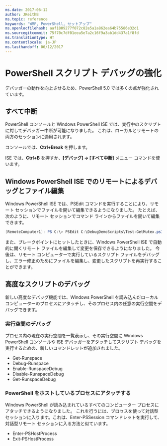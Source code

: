 ```yaml
---
ms.date: 2017-06-12
author: JKeithB
ms.topic: reference
keywords: "WMF, PowerShell, セットアップ"
ms.openlocfilehash: aaf1809277f072c82e5a1a862ea64b75586e32d1
ms.sourcegitcommit: 75f70c7df01eea5e7a2c16f9a3ab1dd437a1f8fd
ms.translationtype: HT
ms.contentlocale: ja-JP
ms.lasthandoff: 06/12/2017
---
```

<a id="improvements-in-powershell-script-debugging" class="xliff"></a>

# PowerShell スクリプト デバッグの強化

デバッガーの動作を向上させるため、PowerShell 5.0 では多くの点が強化されています。

<a id="break-all" class="xliff"></a>

## すべて中断

PowerShell コンソールと Windows PowerShell ISE では、実行中のスクリプトに対してデバッガー中断が可能になりました。 これは、ローカルとリモートの両方のセッションに適用されます。

コンソールでは、**Ctrl+Break** を押します。

ISE では、**Ctrl+B** を押すか、**[デバッグ] -> [すべて中断]** メニュー コマンドを使います。

<a id="remote-debugging-and-remote-file-editing-in-windows-powershell-ise" class="xliff"></a>

## Windows PowerShell ISE でのリモートによるデバッグとファイル編集

Windows PowerShell ISE では、PSEdit コマンドを実行することにより、リモート セッションでファイルを開いて編集できるようになりました。
たとえば、次のように、リモート セッションでコマンド ラインからファイルを開いて編集できます。

```powershell
[RemoteComputer1]: PS C:\> PSEdit C:\DebugDemoScripts\Test-GetMutex.ps1
```

また、ブレークポイントにヒットしたときに、Windows PowerShell ISE で自動的に開くリモート ファイルを編集して変更を保存できるようになりました。
今後は、リモート コンピューターで実行しているスクリプト ファイルをデバッグし、エラー修正のためにファイルを編集し、変更したスクリプトを再実行することができます。

<a id="advanced-script-debugging" class="xliff"></a>

## 高度なスクリプトのデバッグ

新しい高度なデバッグ機能では、Windows PowerShell を読み込んだローカル コンピューターのプロセスにアタッチし、そのプロセス内の任意の実行空間をデバッグできます。

<a id="runspace-debugging" class="xliff"></a>

### 実行空間のデバッグ

プロセス内の現在の実行空間を一覧表示し、その実行空間に Windows PowerShell コンソールや ISE デバッガーをアタッチしてスクリプト デバッグを実行するための、新しいコマンドレットが追加されました。

-   Get-Runspace
-   Debug-Runspace
-   Enable-RunspaceDebug
-   Disable-RunspaceDebug
-   Get-RunspaceDebug

<a id="attach-to-process-hosting-powershell" class="xliff"></a>

### PowerShell をホストしているプロセスにアタッチする

Windows PowerShell が読み込まれているすべてのコンピューター プロセスにアタッチできるようになりました。 これを行うには、プロセスを使って対話型セッションに入ります。これは、Enter-PSSession コマンドレットを実行して、対話型リモート セッションに入る方法と似ています。

-   Enter-PSHostProcess
-   Exit-PSHostProcess

